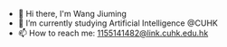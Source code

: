 - 👋 Hi there, I'm Wang Jiuming
- 🌱 I’m currently studying Artificial Intelligence @CUHK
- 📫 How to reach me: 1155141482@link.cuhk.edu.hk

<!--
**WangJiuming/WangJiuming** is a ✨ _special_ ✨ repository because its `README.md` (this file) appears on your GitHub profile.
Here are some ideas to get you started:
-->
<!--
- 🔭 I’m currently working on ...
- 👯 I’m looking to collaborate on ...
- 🤔 I’m looking for help with ...
- 💬 Ask me about ...
- 😄 Pronouns: ...
- ⚡ Fun fact: ...
-->

